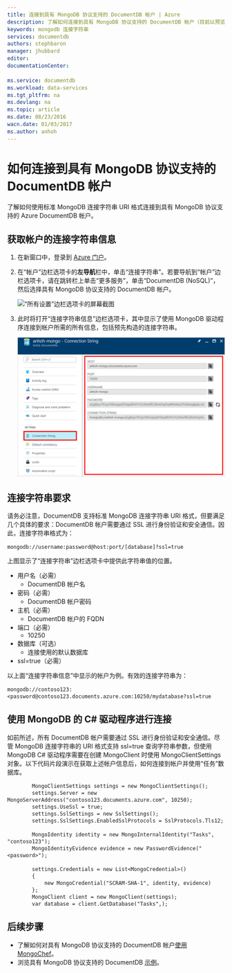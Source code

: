 ```yaml
---
title: 连接到具有 MongoDB 协议支持的 DocumentDB 帐户 | Azure
description: 了解如何连接到具有 MongoDB 协议支持的 DocumentDB 帐户（目前以预览版提供）。使用 MongoDB 连接字符串进行连接。
keywords: mongodb 连接字符串
services: documentdb
authors: stephbaron
manager: jhubbard
editor: 
documentationCenter: 

ms.service: documentdb
ms.workload: data-services
ms.tgt_pltfrm: na
ms.devlang: na
ms.topic: article
ms.date: 08/23/2016
wacn.date: 01/03/2017
ms.author: anhoh
---
```


# 如何连接到具有 MongoDB 协议支持的 DocumentDB 帐户

了解如何使用标准 MongoDB 连接字符串 URI 格式连接到具有 MongoDB 协议支持的 Azure DocumentDB 帐户。

## <a name="a-idgetcustomconnectiona-get-the-mongodb-connection-string-to-customize"></a> 获取帐户的连接字符串信息

1. 在新窗口中，登录到 [Azure 门户](https://portal.azure.cn)。
2. 在“帐户”边栏选项卡的**左导航**栏中，单击“连接字符串”。若要导航到“帐户”边栏选项卡，请在跳转栏上单击“更多服务”，单击“DocumentDB (NoSQL)”，然后选择具有 MongoDB 协议支持的 DocumentDB 帐户。

	![“所有设置”边栏选项卡的屏幕截图](./media/documentdb-connect-mongodb-account/SettingsBlade.png)  

3. 此时将打开“连接字符串信息”边栏选项卡，其中显示了使用 MongoDB 驱动程序连接到帐户所需的所有信息，包括预先构造的连接字符串。

	![连接字符串边栏选项卡的屏幕截图](./media/documentdb-connect-mongodb-account/ConnectionStringBlade.png)

## <a name="connection-string-requirements"></a> 连接字符串要求

请务必注意，DocumentDB 支持标准 MongoDB 连接字符串 URI 格式，但要满足几个具体的要求：DocumentDB 帐户需要通过 SSL 进行身份验证和安全通信。因此，连接字符串格式为：

	mongodb://username:password@host:port/[database]?ssl=true

上图显示了“连接字符串”边栏选项卡中提供此字符串值的位置。

- 用户名（必需）
	- DocumentDB 帐户名
- 密码（必需）
	- DocumentDB 帐户密码
- 主机（必需）
	- DocumentDB 帐户的 FQDN
- 端口（必需）
	- 10250
- 数据库（可选）
	- 连接使用的默认数据库
- ssl=true（必需）

以上面“连接字符串信息”中显示的帐户为例。有效的连接字符串为：
	
	mongodb://contoso123:<password@contoso123.documents.azure.com:10250/mydatabase?ssl=true

## 使用 MongoDB 的 C# 驱动程序进行连接
如前所述，所有 DocumentDB 帐户需要通过 SSL 进行身份验证和安全通信。尽管 MongoDB 连接字符串的 URI 格式支持 ssl=true 查询字符串参数，但使用 MongoDB C# 驱动程序需要在创建 MongoClient 时使用 MongoClientSettings 对象。以下代码片段演示在获取上述帐户信息后，如何连接到帐户并使用“任务”数据库。

	        MongoClientSettings settings = new MongoClientSettings();
            settings.Server = new MongoServerAddress("contoso123.documents.azure.com", 10250);
            settings.UseSsl = true;
            settings.SslSettings = new SslSettings();
            settings.SslSettings.EnabledSslProtocols = SslProtocols.Tls12;

            MongoIdentity identity = new MongoInternalIdentity("Tasks", "contoso123");
            MongoIdentityEvidence evidence = new PasswordEvidence("<password>");

            settings.Credentials = new List<MongoCredential>()
            {
                new MongoCredential("SCRAM-SHA-1", identity, evidence)
            };
            MongoClient client = new MongoClient(settings);
            var database = client.GetDatabase("Tasks",);
	
## 后续步骤

- 了解如何对具有 MongoDB 协议支持的 DocumentDB 帐户[使用 MongoChef](./documentdb-mongodb-mongochef.md)。
- 浏览具有 MongoDB 协议支持的 DocumentDB [示例](./documentdb-mongodb-samples.md)。

<!---HONumber=Mooncake_1010_2016-->
